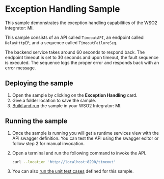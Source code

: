 # Exception Handling Sample

This sample demonstrates the exception handling capabilities of the WSO2 Integrator: MI.

This sample consists of an API called `TimeoutAPI`, an endpoint called `DelayHttpEP`, and a sequence called `TimeoutFailureSeq`.

The backend service takes around 60 seconds to respond back. The endpoint timeout is set to 30 seconds and upon timeout, the fault sequence is executed. The sequence logs the proper error and responds back with an error message.

## Deploying the sample

1.  Open the sample by clicking on the **Exception Handling** card.
2.  Give a folder location to save the sample.
3.  [Build and run]({{base_path}}/develop/deploy-artifacts#build-and-run) the sample in your WSO2 Integrator: MI.

## Running the sample

1. Once the sample is running you will get a runtime services view with the API swagger definition. You can test the API using the swagger editor or follow step 2 for manual invocation.

2. Open a terminal and run the following command to invoke the API.

    ```bash
    curl --location 'http://localhost:8290/timeout'
    ```

3. You can also [run the unit test cases]({{base_path}}/develop/creating-unit-test-suite/#run-unit-test-suite) defined for this sample.    
